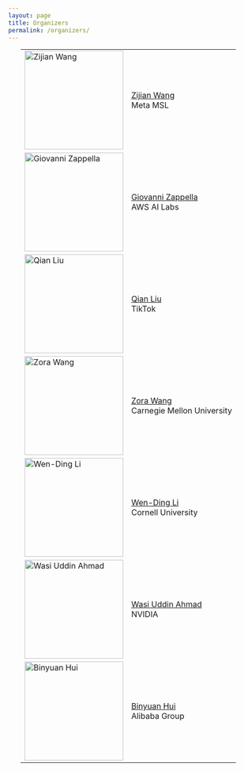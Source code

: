 ```yaml
---
layout: page
title: Organizers
permalink: /organizers/
---
```


<table style="margin-left: auto; margin-right: auto; width: 90%;border-collapse: collapse;">
  <tr>
    <td style="border: none;"><img src="/assets/img/organizers/zijian.jpg" width="200px" alt="Zijian Wang"></td>
    <td style="border: none;"><a href="https://zijianwang.me/">Zijian Wang</a><br>Meta MSL</td>
  </tr>
  <tr>
    <td style="border: none;"><img src="/assets/img/organizers/giovanni.jpg" width="200px" alt="Giovanni Zappella"></td>
    <td style="border: none;"><a href="https://giovannizappella.github.io/">Giovanni Zappella</a><br>AWS AI Labs</td>
  </tr>
  <tr>
    <td style="border: none;"><img src="/assets/img/organizers/qian.jpg" width="200px" alt="Qian Liu"></td>
    <td style="border: none;"><a href="https://siviltaram.github.io/">Qian Liu</a><br>TikTok</td>
  </tr>
  <tr>
    <td style="border: none;"><img src="/assets/img/organizers/zora.jpeg" width="200px" alt="Zora Wang"></td>
    <td style="border: none;"><a href="https://zorazrw.github.io/">Zora Wang</a><br>Carnegie Mellon University</td>
  </tr>
  <tr>
    <td style="border: none;"><img src="/assets/img/organizers/wending.jpeg" width="200px" alt="Wen-Ding Li"></td>
    <td style="border: none;"><a href="https://wending.dev/">Wen-Ding Li</a><br>Cornell University</td>
  </tr>
  <tr>
    <td style="border: none;"><img src="/assets/img/organizers/wasi.png" width="200px" alt="Wasi Uddin Ahmad"></td>
    <td style="border: none;"><a href="http://wasiahmad.github.io/">Wasi Uddin Ahmad</a><br>NVIDIA</td>
  </tr>
  <tr>
    <td style="border: none;"><img src="/assets/img/organizers/binyuan.jpg" width="200px" alt="Binyuan Hui"></td>
    <td style="border: none;"><a href="https://huybery.github.io/">Binyuan Hui</a><br>Alibaba Group</td>
  </tr>
</table> 
